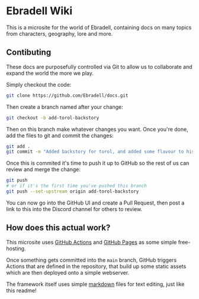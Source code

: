 # Ebradell Wiki

This is a microsite for the world of Ebradell, containing docs on many topics from characters, geography, lore and more.

## Contibuting

These docs are purposefully controlled via Git to allow us to collaborate and expand the world the more we play.

Simply checkout the code:

```bash
git clone https://github.com/Ebradell/docs.git
```

Then create a branch named after your change:

```bash
git checkout -b add-torol-backstory
```

Then on this branch make whatever changes you want. Once you're done, add the files to git and commit the changes:

```bash
git add .
git commit -m "Added backstory for torol, and added some flavour to his home regionn"
```

Once this is commited it's time to push it up to GitHub so the rest of us can review and merge the change:

```bash
git push
# or if it's the first time you've pushed this branch
git push --set-upstream origin add-torol-backstory
```

You can now go into the GitHub UI and create a Pull Request, then post a link to this into the Discord channel for others to review.

## How does this actual work?

This microsite uses [GitHub Actions](https://github.com/features/actions) and [GitHub Pages](https://pages.github.com/) as some simple free-hosting. 

Once something gets committed into the `main` branch, GitHub triggers Actions that are defined in the repository, that build up some static assets which are then deployed onto a simple webserver.

The framework itself uses simple [markdown](https://www.markdownguide.org/) files for text editing, just like this readme!